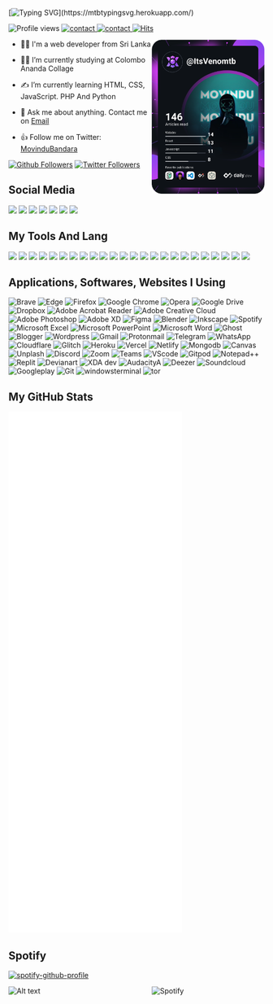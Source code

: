 [![Typing SVG](https://readme-typing-svg.herokuapp.com?font=Play&size=32&color=C8C8C8&lines=Hi+I'm+Movindu+Bandara.)](https://mtbtypingsvg.herokuapp.com/)

![Profile views](https://gpvc.arturio.dev/Movindutb)
<a href="#"> ![contact](https://img.shields.io/badge/Contact%20me-On%20Telegram-blue) </a>
<a href="https://movindu.codes">![contact](https://img.shields.io/badge/Visit%20Web-movindu.codes-red) </a>
[![Hits](https://hits.seeyoufarm.com/api/count/incr/badge.svg?url=https%3A%2F%2Fgithub.com%2FMovindutb&count_bg=%239673DF&title_bg=%23555555&icon=github.svg&icon_color=%23E7E7E7&title=Hits&edge_flat=false)](https://github.com/Movindutb)

<img width="44%" align="right" alt="Github" src="https://github.com/Movindutb/Movindutb/raw/main/devcard.svg" />

- 👨‍💻 I'm a web developer from Sri Lanka

- 👩‍🎓 I’m currently studying at Colombo Ananda Collage

- ✍ I’m currently learning HTML, CSS, JavaScript. PHP And Python

- 💬 Ask me about anything. Contact me on <a href=mailto:me@movindu.codes>Email</a>

- 👍 Follow me on Twitter:  <a href="https://twitter.com/MovinduBandara">MovinduBandara</a>

[![Github Followers](https://img.shields.io/github/followers/Movindutb?style=social)](https://github.com/Movindutb)
[![Twitter Followers](https://img.shields.io/twitter/follow/MovinduBandara?label=Followers&style=social)](https://twitter.com/MovinduBandara)

##  Social  Media

<a href="https://www.instagram.com/itsmovindutb/"><img width="5%" href="#" src="https://www.vectorlogo.zone/logos/instagram/instagram-tile.svg"></a>
<a href="https://pin.it/5xz1CPV"><img width="5%" href="#" src="https://www.vectorlogo.zone/logos/pinterest/pinterest-tile.svg"></a>
<a href="https://twitter.com/MovinduBandara"><img width="5%" href="#" src="https://www.vectorlogo.zone/logos/twitter/twitter-tile.svg"></a>
<a href="https://github.com/Movindutb"><img width="5%" href="#" src="https://www.vectorlogo.zone/logos/github/github-tile.svg"></a>
<a href="https://discordapp.com/users/EN-J0Y#5504"><img width="5%" href="#" src="https://www.vectorlogo.zone/logos/discordapp/discordapp-tile.svg"></a>
<a href="https://www.twitch.tv/itsvenomtb"><img width="5%" href="#" src="https://www.vectorlogo.zone/logos/twitch/twitch-tile.svg"></a>
<a href="https://open.spotify.com/user/31qupi4m7yencnyxl7ilnbclk6km"><img width="5%" href="#" src="https://www.vectorlogo.zone/logos/spotify/spotify-tile.svg"></a>

## My Tools And Lang 

  <code><img width="5%"  src="https://www.vectorlogo.zone/logos/w3_html5/w3_html5-icon.svg"></code>
    <code><img width="5%"  src="https://www.vectorlogo.zone/logos/w3_css/w3_css-icon.svg"></code>
  <code><img width="5%"  src="https://www.vectorlogo.zone/logos/javascript/javascript-icon.svg"></code>
  <code><img width="5%"  src="https://www.vectorlogo.zone/logos/python/python-icon.svg"></code>
      <code><img width="5%"  src="https://www.vectorlogo.zone/logos/nodejs/nodejs-icon.svg"></code>
        <code><img width="5%"  src="https://www.vectorlogo.zone/logos/sass-lang/sass-lang-icon.svg"></code>
    <code><img width="5%"  src="https://www.vectorlogo.zone/logos/github/github-icon.svg"></code>
  <code><img width="5%"  src="https://www.vectorlogo.zone/logos/git-scm/git-scm-icon.svg"></code>
    <code><img width="5%"  src="https://www.vectorlogo.zone/logos/gitlab/gitlab-icon.svg"></code>
   <code><img width="5%"  src="https://www.vectorlogo.zone/logos/google_cloud/google_cloud-icon.svg"></code>
    <code><img width="5%"  src="https://www.vectorlogo.zone/logos/google/google-icon.svg"></code>
        <code><img width="5%"  src="https://www.vectorlogo.zone/logos/bracketsio/bracketsio-icon.svg"></code>
    <code><img width="5%"  src="https://www.vectorlogo.zone/logos/blogger/blogger-icon.svg"></code>
        <code><img width="5%"  src="https://www.vectorlogo.zone/logos/spotify/spotify-icon.svg"></code>
    <code><img width="5%"  src="https://www.vectorlogo.zone/logos/android/android-icon.svg"></code>
        <code><img width="5%"  src="https://www.vectorlogo.zone/logos/microsoft/microsoft-icon.svg"></code>
        <code><img width="5%"  src="https://www.vectorlogo.zone/logos/flarum/flarum-icon.svg"></code>
        <code><img width="5%"  src="https://www.vectorlogo.zone/logos/gravatar/gravatar-icon.svg"></code>
        <code><img width="5%"  src="https://www.vectorlogo.zone/logos/reactjs/reactjs-icon.svg"></code>
        <code><img width="5%"  src="https://www.vectorlogo.zone/logos/ampproject/ampproject-icon.svg"></code>
        <code><img width="5%"  src="https://www.vectorlogo.zone/logos/producthunt/producthunt-icon.svg"></code>
        <code><img width="5%"  src="https://www.vectorlogo.zone/logos/vuejs/vuejs-icon.svg"></code>
        <code><img width="5%"  src="https://www.vectorlogo.zone/logos/digitalocean/digitalocean-icon.svg"></code>
        <code><img width="5%"  src="https://www.vectorlogo.zone/logos/canva/canva-icon.svg"></code>
                
## Applications, Softwares, Websites I Using

![Brave](https://img.shields.io/badge/Brave-FB542B?style=for-the-badge&logo=Brave&logoColor=white)
![Edge](https://img.shields.io/badge/Edge-0078D7?style=for-the-badge&logo=Microsoft-edge&logoColor=white)
![Firefox](https://img.shields.io/badge/Firefox-FF7139?style=for-the-badge&logo=Firefox-Browser&logoColor=white)
![Google Chrome](https://img.shields.io/badge/Google%20Chrome-4285F4?style=for-the-badge&logo=GoogleChrome&logoColor=white)
![Opera](https://img.shields.io/badge/Opera-FF1B2D?style=for-the-badge&logo=Opera&logoColor=white)
![Google Drive](https://img.shields.io/badge/Google%20Drive-4285F4?style=for-the-badge&logo=googledrive&logoColor=white)
![Dropbox](https://img.shields.io/badge/Dropbox-%233B4D98.svg?style=for-the-badge&logo=Dropbox&logoColor=white)
![Adobe Acrobat Reader](https://img.shields.io/badge/Adobe%20Acrobat%20Reader-EC1C24.svg?style=for-the-badge&logo=Adobe%20Acrobat%20Reader&logoColor=white)
![Adobe Creative Cloud](https://img.shields.io/badge/Adobe%20Creative%20Cloud-DA1F26.svg?style=for-the-badge&logo=Adobe%20Creative%20Cloud&logoColor=white)
![Adobe Photoshop](https://img.shields.io/badge/adobephotoshop-%2331A8FF.svg?style=for-the-badge&logo=adobephotoshop&logoColor=white)
![Adobe XD](https://img.shields.io/badge/Adobe%20XD-470137?style=for-the-badge&logo=Adobe%20XD&logoColor=#FF61F6)
![Figma](https://img.shields.io/badge/figma-%23F24E1E.svg?style=for-the-badge&logo=figma&logoColor=white)
![Blender](https://img.shields.io/badge/blender-%23F5792A.svg?style=for-the-badge&logo=blender&logoColor=white)
![Inkscape](https://img.shields.io/badge/Inkscape-e0e0e0?style=for-the-badge&logo=inkscape&logoColor=080A13)
![Spotify](https://img.shields.io/badge/Spotify-1ED760?style=for-the-badge&logo=spotify&logoColor=white)
![Microsoft Excel](https://img.shields.io/badge/Microsoft_Excel-217346?style=for-the-badge&logo=microsoft-excel&logoColor=white)
![Microsoft PowerPoint](https://img.shields.io/badge/Microsoft_PowerPoint-B7472A?style=for-the-badge&logo=microsoft-powerpoint&logoColor=white)
![Microsoft Word](https://img.shields.io/badge/Microsoft_Word-2B579A?style=for-the-badge&logo=microsoft-word&logoColor=white)
![Ghost](https://img.shields.io/badge/Ghost-000?style=for-the-badge&logo=ghost&logoColor=white)
![Blogger](https://img.shields.io/badge/Blogger-FF5722?style=for-the-badge&logo=blogger&logoColor=white)
![Wordpress](https://img.shields.io/badge/Wordpress-21759B?style=for-the-badge&logo=wordpress&logoColor=white)
![Gmail](https://img.shields.io/badge/Gmail-D14836?style=for-the-badge&logo=gmail&logoColor=white)
![Protonmail](https://img.shields.io/badge/ProtonMail-8B89CC?style=for-the-badge&logo=protonmail&logoColor=white)
![Telegram](https://img.shields.io/badge/Telegram-2CA5E0?style=for-the-badge&logo=telegram&logoColor=white)
![WhatsApp](https://img.shields.io/badge/WhatsApp-25D366?style=for-the-badge&logo=whatsapp&logoColor=white)
![Cloudflare](https://img.shields.io/badge/Cloudflare-F38020?style=for-the-badge&logo=Cloudflare&logoColor=white)
![Glitch](https://img.shields.io/badge/Glitch-2800ff?style=for-the-badge&logo=glitch&logoColor=white)
![Heroku](https://img.shields.io/badge/Heroku-430098?style=for-the-badge&logo=heroku&logoColor=white)
![Vercel](https://img.shields.io/badge/Vercel-000000?style=for-the-badge&logo=vercel&logoColor=white)
![Netlify](https://img.shields.io/badge/Netlify-00C7B7?style=for-the-badge&logo=netlify&logoColor=white)
![Mongodb](https://img.shields.io/badge/MongoDB-4EA94B?style=for-the-badge&logo=mongodb&logoColor=white)
![Canvas](https://img.shields.io/badge/Canva-%2300C4CC.svg?&style=for-the-badge&logo=Canva&logoColor=white)
![Unplash](https://img.shields.io/badge/Unsplash-000000?style=for-the-badge&logo=Unsplash&logoColor=white)
![Discord](https://img.shields.io/badge/Discord-5865F2?style=for-the-badge&logo=discord&logoColor=white)
![Zoom](https://img.shields.io/badge/Zoom-2D8CFF?style=for-the-badge&logo=zoom&logoColor=whit)
![Teams](https://img.shields.io/badge/Microsoft_Teams-6264A7?style=for-the-badge&logo=microsoft-teams&logoColor=white)
![VScode](https://img.shields.io/badge/VSCode-0078D4?style=for-the-badge&logo=visual%20studio%20code&logoColor=white)
![Gitpod](https://img.shields.io/badge/Gitpod-000000?style=for-the-badge&logo=gitpod&logoColor=#FFAE33)
![Notepad++](https://img.shields.io/badge/Notepad++-90E59A.svg?style=for-the-badge&logo=notepad%2B%2B&logoColor=black)
![Replit](https://img.shields.io/badge/replit-667881?style=for-the-badge&logo=replit&logoColor=white)
![Devianart](https://img.shields.io/badge/DeviantArt-05CC47?style=for-the-badge&logo=deviantart&logoColor=white)
![XDA dev](https://img.shields.io/badge/xda%20developers-2DAAE9?style=for-the-badge&logo=xda-developers&logoColor=white)
![AudacityA](https://img.shields.io/badge/Audacity-0000CC?style=for-the-badge&logo=audacity&logoColor=white)
![Deezer](https://img.shields.io/badge/Deezer-FEAA2D?style=for-the-badge&logo=deezer&logoColor=white)
![Soundcloud](https://img.shields.io/badge/SoundCloud-FF3300?style=for-the-badge&logo=soundcloud&logoColor=white)
![Googleplay](https://img.shields.io/badge/Google_Play-414141?style=for-the-badge&logo=google-play&logoColor=white)
![Git](https://img.shields.io/badge/GIT-E44C30?style=for-the-badge&logo=git&logoColor=white)
![windowsterminal](https://img.shields.io/badge/windows%20terminal-4D4D4D?style=for-the-badge&logo=windows%20terminal&logoColor=white)
![tor](https://img.shields.io/badge/Tor_Browser-7D4698?style=for-the-badge&logo=Tor-Browser&logoColor=white)

## My GitHub Stats

<img src="https://github.com/Movindutb/Movindutb/blob/main/github-metrics.svg" alt="Metrics">

## Spotify

[![spotify-github-profile](https://spotify-github-profile.vercel.app/api/view?uid=31qupi4m7yencnyxl7ilnbclk6km&cover_image=true&theme=default&bar_color_cover=true)](https://spotify-github-profile.vercel.app/api/view?uid=31qupi4m7yencnyxl7ilnbclk6km&redirect=true) 

![Alt text](https://spotify-recently-played-readme.vercel.app/api?user=31qupi4m7yencnyxl7ilnbclk6km&unique={true|1|on|yes})
<img width="44%" align="right" alt="Spotify" src="" />
